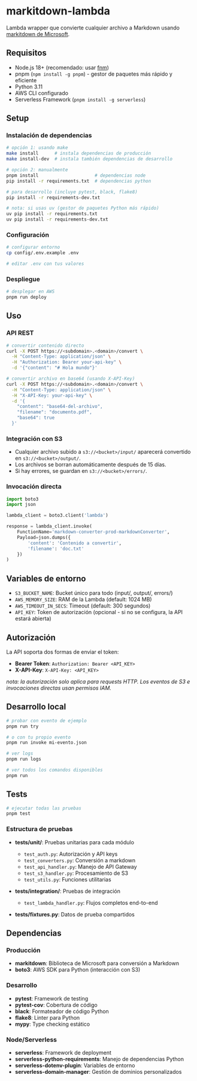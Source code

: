 # markitdown-lambda

Lambda wrapper que convierte cualquier archivo a Markdown usando [markitdown de Microsoft](https://github.com/microsoft/markitdown).

## Requisitos

- Node.js 18+ (recomendado: usar [fnm](https://github.com/Schniz/fnm))
- pnpm (`npm install -g pnpm`) - gestor de paquetes más rápido y eficiente
- Python 3.11
- AWS CLI configurado
- Serverless Framework (`pnpm install -g serverless`)

## Setup

### Instalación de dependencias

```bash
# opción 1: usando make
make install      # instala dependencias de producción
make install-dev  # instala también dependencias de desarrollo

# opción 2: manualmente
pnpm install                     # dependencias node
pip install -r requirements.txt  # dependencias python

# para desarrollo (incluye pytest, black, flake8)
pip install -r requirements-dev.txt

# nota: si usas uv (gestor de paquetes Python más rápido)
uv pip install -r requirements.txt
uv pip install -r requirements-dev.txt
```

### Configuración

```bash
# configurar entorno
cp config/.env.example .env

# editar .env con tus valores
```

### Despliegue

```bash
# desplegar en AWS
pnpm run deploy
```

## Uso

### API REST

```bash
# convertir contenido directo
curl -X POST https://<subdomain>.<domain>/convert \
  -H "Content-Type: application/json" \
  -H "Authorization: Bearer your-api-key" \
  -d '{"content": "# Hola mundo"}'

# convertir archivo en base64 (usando X-API-Key)
curl -X POST https://<subdomain>.<domain>/convert \
  -H "Content-Type: application/json" \
  -H "X-API-Key: your-api-key" \
  -d '{
    "content": "base64-del-archivo",
    "filename": "documento.pdf",
    "base64": true
  }'
```

### Integración con S3

- Cualquier archivo subido a `s3://<bucket>/input/` aparecerá convertido en `s3://<bucket>/output/`.
- Los archivos se borran automáticamente después de 15 días.
- Si hay errores, se guardan en `s3://<bucket>/errors/`.

### Invocación directa

```python
import boto3
import json

lambda_client = boto3.client('lambda')

response = lambda_client.invoke(
    FunctionName='markdown-converter-prod-markdownConverter',
    Payload=json.dumps({
        'content': 'Contenido a convertir',
        'filename': 'doc.txt'
    })
)
```

## Variables de entorno

- `S3_BUCKET_NAME`: Bucket único para todo (input/, output/, errors/)
- `AWS_MEMORY_SIZE`: RAM de la Lambda (default: 1024 MB)
- `AWS_TIMEOUT_IN_SECS`: Timeout (default: 300 segundos)
- `API_KEY`: Token de autorización (opcional - si no se configura, la API estará abierta)

## Autorización

La API soporta dos formas de enviar el token:

- **Bearer Token**: `Authorization: Bearer <API_KEY>`
- **X-API-Key**: `X-API-Key: <API_KEY>`

*nota: la autorización solo aplica para requests HTTP. Los eventos de S3 e invocaciones directas usan permisos IAM.*

## Desarrollo local

```bash
# probar con evento de ejemplo
pnpm run try

# o con tu propio evento
pnpm run invoke mi-evento.json

# ver logs
pnpm run logs

# ver todos los comandos disponibles
pnpm run
```

## Tests

```bash
# ejecutar todas las pruebas
pnpm test
```

### Estructura de pruebas

- **tests/unit/**: Pruebas unitarias para cada módulo
  - `test_auth.py`: Autorización y API keys
  - `test_converters.py`: Conversión a markdown
  - `test_api_handler.py`: Manejo de API Gateway
  - `test_s3_handler.py`: Procesamiento de S3
  - `test_utils.py`: Funciones utilitarias

- **tests/integration/**: Pruebas de integración
  - `test_lambda_handler.py`: Flujos completos end-to-end

- **tests/fixtures.py**: Datos de prueba compartidos

## Dependencias

### Producción
- **markitdown**: Biblioteca de Microsoft para conversión a Markdown
- **boto3**: AWS SDK para Python (interacción con S3)

### Desarrollo
- **pytest**: Framework de testing
- **pytest-cov**: Cobertura de código
- **black**: Formateador de código Python
- **flake8**: Linter para Python
- **mypy**: Type checking estático

### Node/Serverless
- **serverless**: Framework de deployment
- **serverless-python-requirements**: Manejo de dependencias Python
- **serverless-dotenv-plugin**: Variables de entorno
- **serverless-domain-manager**: Gestión de dominios personalizados

